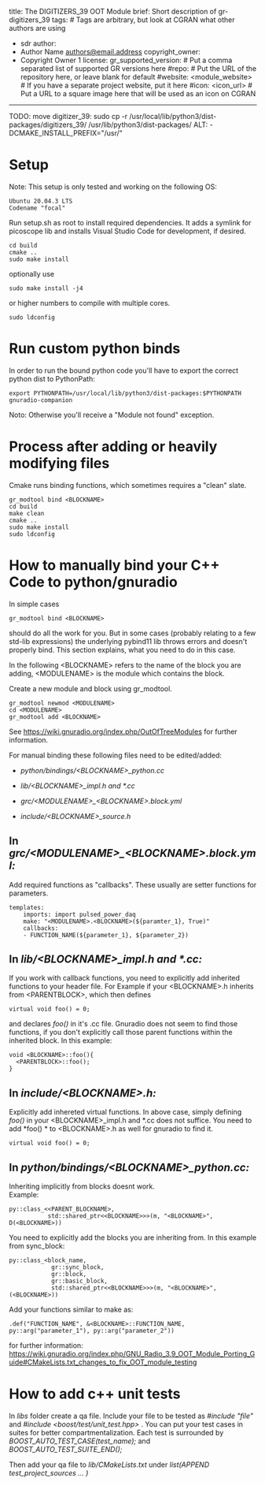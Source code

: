 title: The DIGITIZERS_39 OOT Module
brief: Short description of gr-digitizers_39
tags: # Tags are arbitrary, but look at CGRAN what other authors are using
  - sdr
author:
  - Author Name <authors@email.address>
copyright_owner:
  - Copyright Owner 1
license:
gr_supported_version: # Put a comma separated list of supported GR versions here
#repo: # Put the URL of the repository here, or leave blank for default
#website: <module_website> # If you have a separate project website, put it here
#icon: <icon_url> # Put a URL to a square image here that will be used as an icon on CGRAN
---

TODO:
move digitizer_39:
sudo cp -r /usr/local/lib/python3/dist-packages/digitizers_39/ /usr/lib/python3/dist-packages/
ALT:
-DCMAKE_INSTALL_PREFIX="/usr/"

Setup
========

Note: This setup is only tested and working on the following OS:

    Ubuntu 20.04.3 LTS
    Codename "focal"


Run setup.sh as root to install required dependencies.
It adds a symlink for picoscope lib and installs Visual Studio Code for development, if desired.

    cd build
    cmake ..
    sudo make install
optionally use 

    sudo make install -j4 
or higher numbers to compile with multiple cores.

    sudo ldconfig

Run custom python binds
========

In order to run the bound python code you'll have to export the correct python dist to PythonPath:

    export PYTHONPATH=/usr/local/lib/python3/dist-packages:$PYTHONPATH
    gnuradio-companion

Noto: Otherwise you'll receive a "Module not found" exception.

Process after adding or heavily modifying files
============

Cmake runs binding functions, which sometimes requires a "clean" slate.  

    gr_modtool bind <BLOCKNAME>
    cd build
    make clean
    cmake ..
    sudo make install
    sudo ldconfig



How to manually bind your C++ Code to python/gnuradio
=====================================================

In simple cases 

    gr_modtool bind <BLOCKNAME>
should do all the work for you. But in some cases (probably relating to a few std-lib expressions) the underlying pybind11 lib throws errors and doesn't properly bind. This section explains, what you need to do in this case.

In the following \<BLOCKNAME\> refers to the name of the block you are adding, \<MODULENAME\> is the module which contains the block. 

Create a new module and block using gr_modtool.

    gr_modtool newmod <MODULENAME>
    cd <MODULENAME>
    gr_modtool add <BLOCKNAME>
See https://wiki.gnuradio.org/index.php/OutOfTreeModules for further information.


For manual binding these following files need to be edited/added:

* _python/bindings/\<BLOCKNAME\>\_python.cc_

* _lib/\<BLOCKNAME\>\_impl.h and *.cc_

* _grc/\<MODULENAME\>\_\<BLOCKNAME\>.block.yml_

* _include/\<BLOCKNAME\>\_source.h_



In _grc/\<MODULENAME\>\_\<BLOCKNAME\>.block.yml:_
---------------  

Add required functions as "callbacks". These usually are setter functions for parameters.

    templates:
        imports: import pulsed_power_daq
        make: "<MODULENAME>.<BLOCKNAME>(${paramter_1}, True)"
        callbacks:
        - FUNCTION_NAME(${parameter_1}, ${parameter_2})


In _lib/\<BLOCKNAME\>\_impl.h and *.cc:_
---------------  
  
If you work with callback functions, you need to explicitly add inherited functions to your header file.
For Example if your \<BLOCKNAME\>.h inherits from \<PARENTBLOCK\>, which then defines 

    virtual void foo() = 0;

and declares *foo()* in it's .cc file. 
Gnuradio does not seem to find those functions, if you don't explicitly call those parent functions within the inherited block.
In this example:

    void <BLOCKNAME>::foo(){
      <PARENTBLOCK>::foo();
    }



In _include/\<BLOCKNAME\>.h:_
---------------  

Explicitly add inhereted virtual functions. 
In above case, simply defining *foo()*  in your \<BLOCKNAME\>_impl.h and *.cc does not suffice. You need to add *foo() * to \<BLOCKNAME\>.h as well for gnuradio to find it.

    virtual void foo() = 0;

In _python/bindings/\<BLOCKNAME\>\_python.cc:_
----------------------------------------
  
  

Inheriting implicitly from blocks doesnt work.  
Example:  

    py::class_<<PARENT_BLOCKNAME>,  
               std::shared_ptr<<BLOCKNAME>>>(m, "<BLOCKNAME>", D(<BLOCKNAME>))

You need to explicitly add the blocks you are inheriting from. In this example from sync_block:

    py::class_<block_name,  
                gr::sync_block,  
                gr::block,  
                gr::basic_block,  
                std::shared_ptr<<BLOCKNAME>>>(m, "<BLOCKNAME>", (<BLOCKNAME>))  

Add your functions similar to make as:  

    .def("FUNCTION_NAME", &<BLOCKNAME>::FUNCTION_NAME, py::arg("parameter_1"), py::arg("parameter_2"))

for further information:
https://wiki.gnuradio.org/index.php/GNU_Radio_3.9_OOT_Module_Porting_Guide#CMakeLists.txt_changes_to_fix_OOT_module_testing




How to add c++ unit tests
=====================================================

In *libs* folder create a qa file. Include your file to be tested as *#include "file"* and *#include <boost/test/unit_test.hpp>* .
You can put your test cases in suites for better compartmentalization. Each test is surrounded by *BOOST_AUTO_TEST_CASE(test_name);* and *BOOST_AUTO_TEST_SUITE_END();*

Then add your qa file to *lib/CMakeLists.txt* under *list(APPEND test_project_sources ... )*